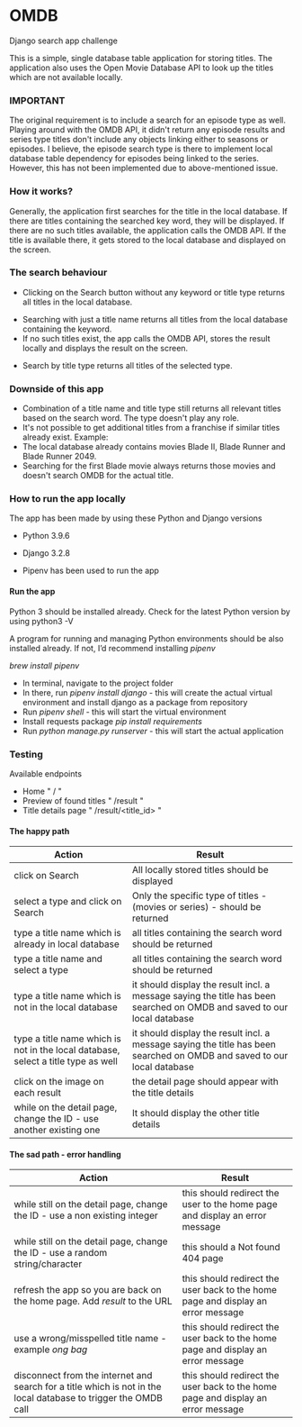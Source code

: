 # OMDB
Django search app challenge

This is a simple, single database table application for storing titles.
The application also uses the Open Movie Database API to look up the titles which are not available locally.

### IMPORTANT 
The original requirement is to include a search for an episode type as well. Playing around with the OMDB API, it didn't return any episode results and series type titles don't include any objects linking either to seasons or episodes.
I believe, the episode search type is there to implement local database table dependency for episodes being linked to the series.
However, this has not been implemented due to above-mentioned issue.

### How it works?
Generally, the application first searches for the title in the local database.
If there are titles containing the searched key word, they will be displayed.
If there are no such titles available, the application calls the OMDB API.
If the title is available there, it gets stored to the local database and displayed on the screen.

### The search behaviour
* Clicking on the Search button without any keyword or title type returns all titles in the local database.
+ Searching with just a title name returns all titles from the local database containing the keyword.
+ If no such titles exist, the app calls the OMDB API, stores the result locally and displays the result on the screen.
* Search by title type returns all titles of the selected type.

### Downside of this app
* Combination of a title name and title type still returns all relevant titles based on the search word. The type doesn't play any role.
* It's not possible to get additional titles from a franchise if similar titles already exist.
Example:
* The local database already contains movies Blade II, Blade Runner and Blade Runner 2049.
* Searching for the first Blade movie always returns those movies and doesn't search OMDB for the actual title.

### How to run the app locally
The app has been made by using these Python and Django versions
* Python 3.9.6
* Django 3.2.8

* Pipenv has been used to run the app

#### Run the app
Python 3 should be installed already.
Check for the latest Python version by using
python3 -V


A program for running and managing Python environments should be also installed already.
If not, I’d recommend installing *pipenv* 

*brew install pipenv*

* In terminal, navigate to the project folder
* In there, run *pipenv install django*  - this will create the actual virtual environment and install django as a package from repository
* Run  *pipenv shell*  - this will start the virtual environment
* Install requests package *pip install requirements*
* Run *python manage.py runserver* - this will start the actual application

### Testing
Available endpoints
* Home " / "
* Preview of found titles " /result "
* Title details page " /result/<title_id> "

#### The happy path
| Action | Result |
|--------|--------|
|click on Search|All locally stored titles should be displayed|
|select a type and click on Search|Only the specific type of titles - (movies or series) - should be returned|
|type a title name which is already in local database|all titles containing the search word should be returned|
|type a title name and select a type|all titles containing the search word should be returned|
|type a title name which is not in the local database|it should display the result incl. a message saying the title has been searched on OMDB and saved to our local database|
|type a title name which is not in the local database, select a title type as well|it should display the result incl. a message saying the title has been searched on OMDB and saved to our local database|
|click on the image on each result|the detail page should appear with the title details|
|while on the detail page, change the ID - use another existing one|It should display the other title details|

#### The sad path - error handling
| Action | Result |
|--------|--------|
|while still on the detail page, change the ID - use a non existing integer|this should redirect the user to the home page and display an error message|
|while still on the detail page, change the ID - use a random string/character|this should a Not found 404 page|
|refresh the app so you are back on the home page. Add *result* to the URL|this should redirect the user back to the home page and display an error message|
|use a wrong/misspelled title name - example *ong bag*|this should redirect the user back to the home page and display an error message|
|disconnect from the internet and search for a title which is not in the local database to trigger the OMDB call|this should redirect the user back to the home page and display an error message|